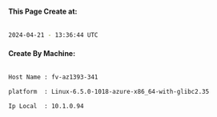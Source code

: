 
   
#### This Page Create at:

```bash

2024-04-21 - 13:36:44 UTC

```

#### Create By Machine:

```bash

Host Name : fv-az1393-341

platform  : Linux-6.5.0-1018-azure-x86_64-with-glibc2.35

Ip Local  : 10.1.0.94

```

